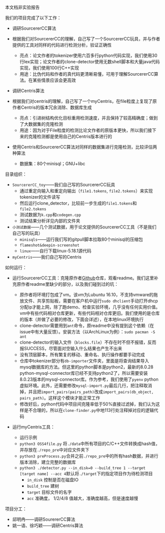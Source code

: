 本文档非实验报告

我们的项目完成了以下工作：

- 调研SourcererCC算法
- 根据我们对SourcererCC的理解，自己写了一个SourcererCC玩具，并与作者提供的工具对同样的代码进行检测分析，验证正确性
  - 亮点：论文作者的tokenizer使用六百多行python代码实现，我们使用30行lex实现；论文作者的clone-detector使用无数shell脚本和大量java代码实现，我们使用100行C++实现
  - 用途：比伪代码和作者的真代码更清晰易懂，可用于理解SourcererCC算法。在某些情景应该会更高效
- 调研Centris算法
- 根据我们对centris的理解，自己写了一个myCentris，在file粒度上复现了原作者Centris的版本冗余消除、数据库生成
  - 亮点：引进树结构优化目标重用检测速度，并且保持了较高精确度；做到了大数据集的克隆检测
  - 用途：因为对于File粒度的检测比论文作者的原版本更快，所以我们接下来的克隆检测都是使用自己的Centris版本进行的

- 使用Centris和SourcererCC算法对同样的数据集进行克隆检测，比较评估两种算法
  - 数据集：80个minisql；GNU+libc


目录组织：

- `SourcererCC_toy`——我们自己写的SourcererCC玩具
  - 通过重定向输入和重定向输出（`file1.tokens`, `file2.tokens`）来实现tokenizer的文件读写
  - 然后运行clone_detector，比较前一步生成的`file1.tokens`和`file2.tokens`
  - 测试数据为`k.cpp`和`codegen.cpp`
  - 测试结果分析详见内部的文件夹
- `小测试数据`——几个测试数据，用于论文提供的SourcererCC工具（不是我们自己写的玩具）
  - `minisqls`——运行我们写的gitpull脚本拉取80个minisql的压缩包
  - `flameshot&deepin-screenshot`
  - `linux`——自行下载linux-5.18.1源代码
- `myCentris`——我们自己写的Centris

如何运行：

- 运行SourcererCC工具：克隆原作者[Github](https://github.com/Mondego/SourcererCC)仓库，观看readme。我们这里补充原作者readme里缺少的部分，以及我们碰到过的坑：
  - 原作者将环境打包成了vm。该vm为Lubuntu 16.10，不支持vmware的拖放文件、共享剪贴板，需要在客户机中运行`sudo dhclient`手动打开dhcp分配ip才能上网，除了跑demo、检查实验环境，几乎没有任何实用价值。vm中有些代码相对仓库更新，有些代码相对仓库更旧。我们使用的是仓库的版本（并做了必要的修改，下面会详述），在本地linux环境执行
  - clone-detector需要用到`ant`命令，原readme中没有提到这个依赖（在issue中有大量反馈）。安装方法（以ArchLinux为例）：`sudo pacman -S ant`
  - clone-detector的输入文件（`blocks.file`）不存在时不但不报错，反而报SUCCESS，尽管面对空输入什么结果也产生不出来
  - 没有顶层脚本，所有繁复的移动、重命名、执行操作都要手动完成
  - 仓库中tokenizer部分有`db-importer`文件夹，里面是将查询结果导入mysql数据库的方法。但这里的python脚本是python2，最新的8.0.28 python-mysql-connector库已经不支持python2了，所以需要安装8.0.23版本的mysql-connector库。作为参考，我们使用了`pyenv` python虚拟环境。此外，还需要修改`mysql-import.py`最后几行，把注释取消掉，并且把`import_pairs(pairs_path)`改成`import_pairs(db_object, pairs_path)`。这样这个模块才能正常工作
  - 修改好后，python代码中项目间克隆率低于50%直接过滤掉，我们认为这样是不合理的，所以在`clone-finder.py`中地113行处注释掉对应的逻辑代码
  
- 运行myCentris工具：

  - 运行示例
  - `python3 OSS4file.py` 将`./data`中所有项目的C/C++文件转换成hash值，并存放在`./repo_pre`中对应文件夹下
  - `python3 preProcess.py`合并之前`./repo_pre`中的所有hash数据，并进行版本消除，建立完整的数据库
  - `python3 ./detector.py --in_disk=0 --build_tree 1 --target [target name] --acc 4`默认将`./target`下的指定项目作为待检测项目
    - `in_disk` 控制是否在磁盘IO
    - `build_tree` 建树
    - `target` 目标文件的名字
    - `acc` 准确度， 1/2/4/8 值越大，准确度越高，但是速度越慢

项目分工：

- 邱明冉——调研SourererCC算法
- 姚一语、徐巧颖——调研Centris算法
